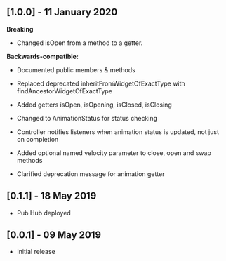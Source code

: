## [1.0.0] - 11 January 2020

**Breaking**

* Changed isOpen from a method to a getter.

**Backwards-compatible:**

* Documented public members & methods

* Replaced deprecated inheritFromWidgetOfExactType with findAncestorWidgetOfExactType

* Added getters isOpen, isOpening, isClosed, isClosing

* Changed to AnimationStatus for status checking

* Controller notifies listeners when animation status is updated, not just on completion

* Added optional named velocity parameter to close, open and swap methods

* Clarified deprecation message for animation getter

## [0.1.1] - 18 May 2019

* Pub Hub deployed

## [0.0.1] - 09 May 2019

* Initial release
